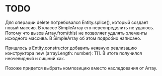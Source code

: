 TODO
====

Для операции delete потребовался Entity.splice(), который создает новый массив.
В классе SimpleArray его переопределить не удалось. Потому что вызов Array.from(this) не позволяет
удалять элементы исходного массива. В SimpleArray об этом подробно написано.

Пришлось в Entity.constructor добавить неявную реализацию конструктора new <T>(arrayLength: number): T[].
В итоге получился неочевидный и лишний хак.

Похоже придется выбрать композицию вместо наследования от Array.
